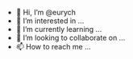 - 👋 Hi, I’m @eurych
- 👀 I’m interested in ...
- 🌱 I’m currently learning ...
- 💞️ I’m looking to collaborate on ...
- 📫 How to reach me ...

<!---
eurych/eurych is a ✨ special ✨ repository because its `README.md` (this file) appears on your GitHub profile.
You can click the Preview link to take a look at your changes.
--->
